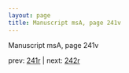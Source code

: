 ```yaml
---
layout: page
title: Manuscript msA, page 241v
---
```


Manuscript msA, page 241v

prev:  [241r](../241r) | next:  [242r](../242r)